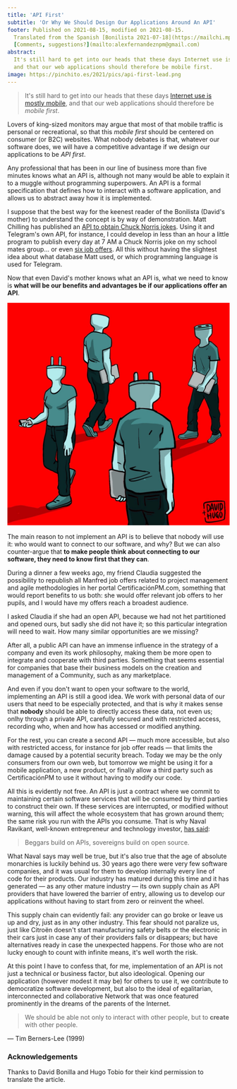 ```yaml
---
title: 'API First'
subtitle: 'Or Why We Should Design Our Applications Around An API'
footer: Published on 2021-08-15, modified on 2021-08-15.
  Translated from the Spanish [Bonilista 2021-07-18](https://mailchi.mp/bonillaware/api-first?e=e8078d2541).
  [Comments, suggestions?](mailto:alexfernandeznpm@gmail.com)
abstract:
  It's still hard to get into our heads that these days Internet use is mostly mobile,
  and that our web applications should therefore be mobile first.
image: https://pinchito.es/2021/pics/api-first-lead.png
---
```


> It's still hard to get into our heads that these days
> [Internet use is mostly mobile](https://www.oberlo.com/statistics/mobile-internet-traffic),
> and that our web applications should therefore be _mobile first_.

Lovers of king-sized monitors may argue that most of that mobile traffic is personal or recreational,
so that this _mobile first_ should be centered on consumer (or B2C) websites.
What nobody debates is that, whatever our software does,
we will have a competitive advantage if we design our applications to be _API first_.

Any professional that has been in our line of business more than five minutes knows what an API is,
although not many would be able to explain it to a muggle without programming superpowers.
An API is a formal specification that defines how to interact with a software application,
and allows us to abstract away how it is implemented.

I suppose that the best way for the keenest reader of the Bonilista (David's mother)
to understand the concept is by way of demonstration.
Matt Chilling has published an
[API to obtain Chuck Norris jokes](https://api.chucknorris.io/).
Using it and Telegram's own API, for instance,
I could develop in less than an hour a little program to publish every day at 7 AM
a Chuck Norris joke on my school mates group...
or even [six job offers](https://www.getmanfred.com/manfred-daily-html/).
All this without having the slightest idea about what database Matt used,
or which programming language is used for Telegram.

Now that even David's mother knows what an API is,
what we need to know is
**what will be our benefits and advantages be if our applications offer an API**.

![© Original illustration by [Hugo Tobio](https://twitter.com/HugoTobio), _tarugo_ and professional illustrator from Bilbao, Spain.](pics/api-first-lead.jpg "Several people with their heads replaced by giant electrical plugs walk around on a red background.")

The main reason to not implement an API is to believe that nobody will use it:
who would want to connect to our software, and why?
But we can also counter-argue that
**to make people think about connecting to our software,
they need to know first that they can**.

During a dinner a few weeks ago,
my friend Claudia suggested the possibility to republish
all Manfred job offers related to project management and agile methodologies
in her portal CertificaciónPM.com,
something that would report benefits to us both:
she would offer relevant job offers to her pupils,
and I would have my offers reach a broadest audience.
 
I asked Claudia if she had an open API,
because we had not het partitioned and opened ours,
but sadly she did not have it;
so this particular integration will need to wait.
How many similar opportunities are we missing?
 
After all, a public API can have an immense influence in the strategy of a company
and even its work philosophy,
making them be more open to integrate and cooperate with third parties.
Something that seems essential for companies that base their business models on the creation and management of a Community,
such as any marketplace.

And even if you don't want to open your software to the world,
implementing an API is still a good idea.
We work with personal data of our users that need to be especially protected,
and that is why it makes sense that **nobody** should be able to directly access these data,
not even us;
onlhy through a private API, carefully secured and with restricted access,
recording who, when and how has accessed or modified anything.

For the rest,
you can create a second API
— much more accessible,
but also with restricted access,
for instance for job offer reads —
that limits the damage caused by a potential security breach.
Today we may be the only consumers from our own web,
but tomorrow we might be using it for a mobile application,
a new product,
or finally allow a third party such as CertificaciónPM to use it
without having to modify our code.

All this is evidently not free.
An API is just a contract where we commit to maintaining certain software services
that will be consumed by third parties to construct their own.
If these services are interrupted,
or modified without warning,
this will affect the whole ecosystem that has grown around them;
the same risk you run with the APIs you consume.
That is why Naval Ravikant,
well-known entrepreneur and technology investor,
[has said](https://twitter.com/naval/status/1404325039076384773):

> Beggars build on APIs, sovereigns build on open source.

What Naval says may well be true,
but it's also true that the age of absolute monarchies is luckily behind us.
30 years ago there were very few software companies,
and it was usual for them to develop internally every line of code for their products.
Our industry has matured during this time and
it has generated
— as any other mature industry —
its own supply chain as API providers that have lowered the barrier of entry,
allowing us to develop our applications without having to start from zero or reinvent the wheel.

This supply chain can evidently fail:
any provider can go broke or leave us up and dry,
just as in any other industry.
This fear should not paralize us,
just like Citroën doesn't start manufacturing safety belts or the electronic in their cars
just in case any of their providers fails or disappears;
but have alternatives ready in case the unexpected happens.
For those who are not lucky enough to count with infinite means,
it's well worth the risk.

At this point I have to confess that, for me,
implementation of an API is not just a technical or business factor,
but also ideological.
Opening our application
(however modest it may be) for others to use it,
we contribute to democratize software development,
but also to the ideal of egalitarian, interconnected and collaborative Network
that was once featured prominently in the dreams of the parents of the Internet.
 
> We should be able not only to interact with other people,
> but to **create** with other people.

— Tim Berners-Lee (1999)

### Acknowledgements

Thanks to David Bonilla
and Hugo Tobio
for their kind permission to translate the article.

